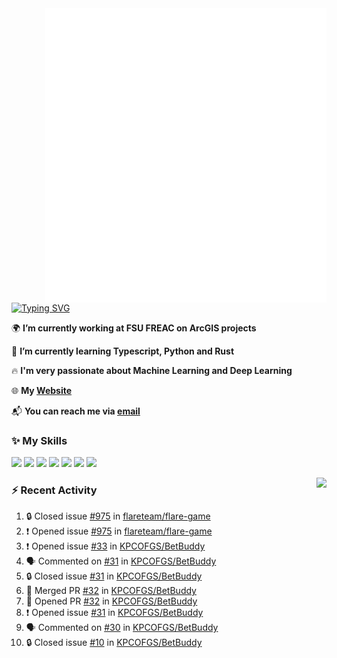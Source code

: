 <img align="right" width="450" src="github-metrics.svg">

[![Typing SVG](https://readme-typing-svg.herokuapp.com?duration=2500&vCenter=true&width=200&height=40&lines=Hello+World+👋)](https://git.io/typing-svg)

🌍 **I’m currently working at FSU FREAC on ArcGIS projects**

🌱 **I’m currently learning Typescript, Python and Rust**

🔥 **I'm very passionate about Machine Learning and Deep Learning**

🌐 **My [Website](https://kpcofgs.github.io/)**

📬 **You can reach me via [email](mailto:shixian_sheng-2@protonmail.com)**

### ✨ **My Skills**

[![](https://img.shields.io/badge/LinuxMint-47A248?style=flat-square&logo=linuxmint&logoColor=fff)](https://linuxmint.com/)
[![](https://img.shields.io/badge/MXLinux-000000?style=flat-square&logo=mxlinux&logoColor=fff)](https://mxlinux.org/)
[![](https://img.shields.io/badge/Windows11-0078d6?style=flat-square&logo=windows&logoColor=fff)](https://www.microsoft.com/software-download/windows11)
![](https://img.shields.io/badge/Python-3572A5?style=flat-square&logo=python&logoColor=white)
![](https://img.shields.io/badge/HTML-E34C26?style=flat-square&logo=html5&logoColor=white)
![](https://img.shields.io/badge/CSS-563D7C?style=flat-square&logo=css3&logoColor=white)
![](https://img.shields.io/badge/TypeScript-3178C6?style=flat-square&logo=typescript&logoColor=white)

<a>
    <img align="right" height=210px src="https://github-readme-stats.vercel.app/api?username=KPCOFGS&theme=tokyonight&show_icons=true&show=prs_merged">
</a>

### ⚡ **Recent Activity**
<!--START_SECTION:activity-->
1. 🔒 Closed issue [#975](https://github.com/flareteam/flare-game/issues/975) in [flareteam/flare-game](https://github.com/flareteam/flare-game)
2. ❗ Opened issue [#975](https://github.com/flareteam/flare-game/issues/975) in [flareteam/flare-game](https://github.com/flareteam/flare-game)
3. ❗ Opened issue [#33](https://github.com/KPCOFGS/BetBuddy/issues/33) in [KPCOFGS/BetBuddy](https://github.com/KPCOFGS/BetBuddy)
4. 🗣 Commented on [#31](https://github.com/KPCOFGS/BetBuddy/issues/31#issuecomment-2408044611) in [KPCOFGS/BetBuddy](https://github.com/KPCOFGS/BetBuddy)
5. 🔒 Closed issue [#31](https://github.com/KPCOFGS/BetBuddy/issues/31) in [KPCOFGS/BetBuddy](https://github.com/KPCOFGS/BetBuddy)
6. 🎉 Merged PR [#32](https://github.com/KPCOFGS/BetBuddy/pull/32) in [KPCOFGS/BetBuddy](https://github.com/KPCOFGS/BetBuddy)
7. 💪 Opened PR [#32](https://github.com/KPCOFGS/BetBuddy/pull/32) in [KPCOFGS/BetBuddy](https://github.com/KPCOFGS/BetBuddy)
8. ❗ Opened issue [#31](https://github.com/KPCOFGS/BetBuddy/issues/31) in [KPCOFGS/BetBuddy](https://github.com/KPCOFGS/BetBuddy)
9. 🗣 Commented on [#30](https://github.com/KPCOFGS/BetBuddy/issues/30#issuecomment-2407697791) in [KPCOFGS/BetBuddy](https://github.com/KPCOFGS/BetBuddy)
10. 🔒 Closed issue [#10](https://github.com/KPCOFGS/BetBuddy/issues/10) in [KPCOFGS/BetBuddy](https://github.com/KPCOFGS/BetBuddy)
<!--END_SECTION:activity-->
